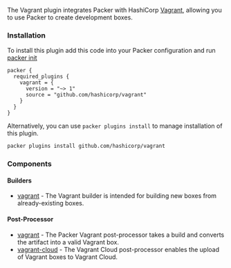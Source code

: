 
The Vagrant plugin integrates Packer with HashiCorp [Vagrant](https://www.vagrantup.com/), allowing you to use Packer to create development boxes.

### Installation
To install this plugin add this code into your Packer configuration and run [packer init](/packer/docs/commands/init)

```hcl
packer {
  required_plugins {
    vagrant = {
      version = "~> 1"
      source = "github.com/hashicorp/vagrant"
    }
  }
}
```

Alternatively, you can use `packer plugins install` to manage installation of this plugin.

```sh
packer plugins install github.com/hashicorp/vagrant
```

### Components

#### Builders
- [vagrant](/packer/integrations/BrandonRomano/vagrant/latest/components/builder/vagrant) - The Vagrant builder is intended for building new boxes from already-existing boxes.

#### Post-Processor
- [vagrant](/packer/integrations/BrandonRomano/vagrant/latest/components/post-processor/vagrant) - The Packer Vagrant post-processor takes a build and converts the artifact into a valid Vagrant box.
- [vagrant-cloud](/packer/integrations/BrandonRomano/vagrant/latest/components/post-processor/vagrant-cloud) - The Vagrant Cloud post-processor enables the upload of Vagrant boxes to Vagrant Cloud.
